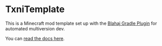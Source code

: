 # TxniTemplate
This is a Minecraft mod template set up with the [Blahaj Gradle Plugin](https://github.com/txnimc/blahaj) for automated multiversion dev. 

You can [read the docs here](https://blahaj.txni.dev/).
